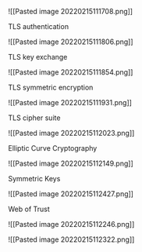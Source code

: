 ![[Pasted image 20220215111708.png]]

TLS authentication

![[Pasted image 20220215111806.png]]

TLS key exchange

![[Pasted image 20220215111854.png]]

TLS symmetric encryption

![[Pasted image 20220215111931.png]]

TLS cipher suite

![[Pasted image 20220215112023.png]]

Elliptic Curve Cryptography

![[Pasted image 20220215112149.png]]

Symmetric Keys

![[Pasted image 20220215112427.png]]

Web of Trust

![[Pasted image 20220215112246.png]]

![[Pasted image 20220215112322.png]]

